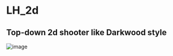 # LH_2d
## Top-down 2d shooter like Darkwood style
![image](https://user-images.githubusercontent.com/75648932/163574764-335d9c9f-edef-43a4-a228-20b427186512.png)
